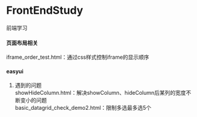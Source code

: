 # FrontEndStudy
前端学习  

#### 页面布局相关
iframe_order_test.html：通过css样式控制iframe的显示顺序  

#### easyui
1. 遇到的问题  
showHideColumn.html：解决showColumn、hideColumn后某列的宽度不断变小的问题  
basic_datagrid_check_demo2.html：限制多选最多选5个  
